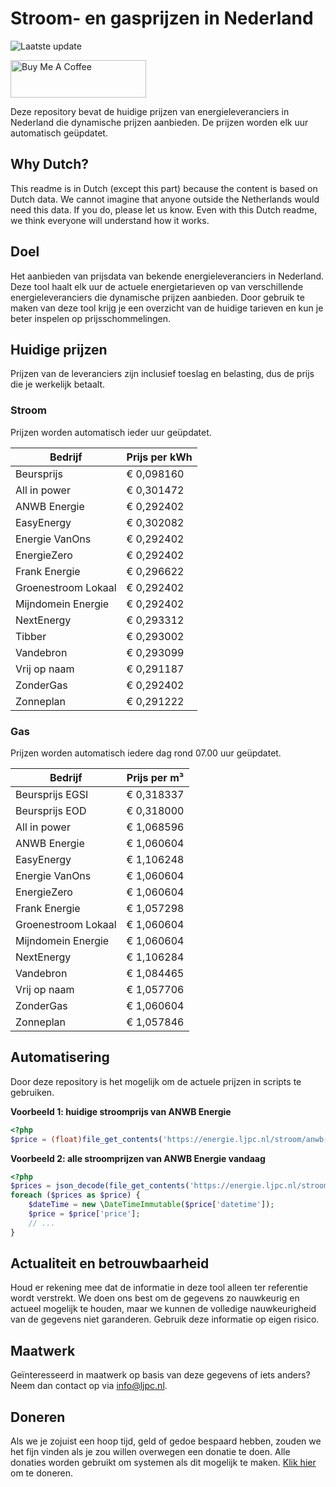 # Stroom- en gasprijzen in Nederland

![Laatste update](https://img.shields.io/badge/laatste%20update-2023--07--11%2005%3A00%20CET-brightgreen)

<a href="https://www.buymeacoffee.com/Lars-" target="_blank"><img src="https://cdn.buymeacoffee.com/buttons/v2/default-orange.png" alt="Buy Me A Coffee" height="60" style="height: 60px !important;width: 217px !important;" ></a>

Deze repository bevat de huidige prijzen van energieleveranciers in Nederland die dynamische prijzen aanbieden. De prijzen worden elk uur automatisch geüpdatet.

## Why Dutch?

This readme is in Dutch (except this part) because the content is based on Dutch data. We cannot imagine that anyone outside the Netherlands would need this data. If you do, please let us know. Even with this Dutch readme, we think
everyone will understand how it works.

## Doel

Het aanbieden van prijsdata van bekende energieleveranciers in Nederland. Deze tool haalt elk uur de actuele energietarieven op van verschillende energieleveranciers die dynamische prijzen aanbieden. Door gebruik te maken van deze tool
krijg je een overzicht van de huidige tarieven en kun je beter inspelen op prijsschommelingen.

## Huidige prijzen

Prijzen van de leveranciers zijn inclusief toeslag en belasting, dus de prijs die je werkelijk betaalt.

### Stroom

Prijzen worden automatisch ieder uur geüpdatet.

 Bedrijf | Prijs per kWh 
---------|---------------
Beursprijs | € 0,098160
All in power | € 0,301472
ANWB Energie | € 0,292402
EasyEnergy | € 0,302082
Energie VanOns | € 0,292402
EnergieZero | € 0,292402
Frank Energie | € 0,296622
Groenestroom Lokaal | € 0,292402
Mijndomein Energie | € 0,292402
NextEnergy | € 0,293312
Tibber | € 0,293002
Vandebron | € 0,293099
Vrij op naam | € 0,291187
ZonderGas | € 0,292402
Zonneplan | € 0,291222


### Gas

Prijzen worden automatisch iedere dag rond 07.00 uur geüpdatet.

 Bedrijf | Prijs per m³ 
---------|--------------
Beursprijs EGSI | € 0,318337
Beursprijs EOD | € 0,318000
All in power | € 1,068596
ANWB Energie | € 1,060604
EasyEnergy | € 1,106248
Energie VanOns | € 1,060604
EnergieZero | € 1,060604
Frank Energie | € 1,057298
Groenestroom Lokaal | € 1,060604
Mijndomein Energie | € 1,060604
NextEnergy | € 1,106284
Vandebron | € 1,084465
Vrij op naam | € 1,057706
ZonderGas | € 1,060604
Zonneplan | € 1,057846


## Automatisering

Door deze repository is het mogelijk om de actuele prijzen in scripts te gebruiken.

**Voorbeeld 1: huidige stroomprijs van ANWB Energie**

```php
<?php
$price = (float)file_get_contents('https://energie.ljpc.nl/stroom/anwb-energie-nu.txt');

```

**Voorbeeld 2: alle stroomprijzen van ANWB Energie vandaag**

```php
<?php
$prices = json_decode(file_get_contents('https://energie.ljpc.nl/stroom/all-in-power-vandaag.json'),true);
foreach ($prices as $price) {
    $dateTime = new \DateTimeImmutable($price['datetime']);
    $price = $price['price'];
    // ...
}
```

## Actualiteit en betrouwbaarheid

Houd er rekening mee dat de informatie in deze tool alleen ter referentie wordt verstrekt. We doen ons best om de gegevens zo nauwkeurig en actueel mogelijk te houden, maar we kunnen de volledige nauwkeurigheid van de gegevens niet
garanderen. Gebruik deze informatie op eigen risico.

## Maatwerk

Geïnteresseerd in maatwerk op basis van deze gegevens of iets anders? Neem dan contact op
via [info@ljpc.nl](mailto:info@ljpc.nl?subject=Energie%20prijzen).

## Doneren

Als we je zojuist een hoop tijd, geld of gedoe bespaard hebben, zouden we het fijn vinden als je zou willen overwegen een
donatie te doen. Alle donaties worden gebruikt om systemen als dit mogelijk te
maken. [Klik hier](https://www.buymeacoffee.com/Lars-) om te doneren.
